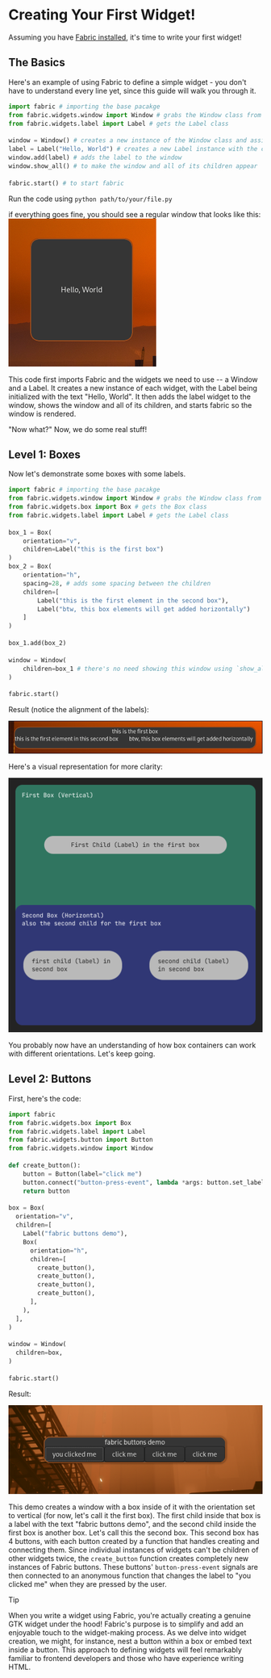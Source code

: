 # Creating Your First Widget!
Assuming you have [Fabric installed](installation-guide.md), it's time to write your first widget!

## The Basics
Here's an example of using Fabric to define a simple widget - you don't have to understand every line yet, since this guide will walk you through it.

```python
import fabric # importing the base pacakge
from fabric.widgets.window import Window # grabs the Window class from Fabric
from fabric.widgets.label import Label # gets the Label class

window = Window() # creates a new instance of the Window class and assign it to the `window` variable
label = Label("Hello, World") # creates a new Label instance with the content being "Hello, World" and assigns it to `label`
window.add(label) # adds the label to the window
window.show_all() # to make the window and all of its children appear

fabric.start() # to start fabric
```
Run the code using `python path/to/your/file.py`

if everything goes fine, you should see a regular window that looks like this:
![](assets/first-widget-label.png)

This code first imports Fabric and the widgets we need to use -- a Window and a Label. It creates a new instance of each widget, with the Label being initialized with the text "Hello, World". It then adds the label widget to the window, shows the window and all of its children, and starts fabric so the window is rendered.

"Now what?" Now, we do some real stuff!

## Level 1: Boxes
Now let's demonstrate some boxes with some labels.
```python
import fabric # importing the base pacakge
from fabric.widgets.window import Window # grabs the Window class from Fabric
from fabric.widgets.box import Box # gets the Box class
from fabric.widgets.label import Label # gets the Label class

box_1 = Box(
    orientation="v",
    children=Label("this is the first box")
)
box_2 = Box(
    orientation="h",
    spacing=28, # adds some spacing between the children
    children=[
        Label("this is the first element in the second box"),
        Label("btw, this box elements will get added horizontally")
    ]
)

box_1.add(box_2)

window = Window(
    children=box_1 # there's no need showing this window using `show_all()`; it'll show them itself because the children are already passed
)

fabric.start()
```
Result (notice the alignment of the labels):

![](assets/first-widget-box.png)

Here's a visual representation for more clarity:

![](assets/first-widget-box-help.png)

You probably now have an understanding of how box containers can work with different orientations. Let's keep going.

## Level 2: Buttons
First, here's the code:
```python
import fabric
from fabric.widgets.box import Box
from fabric.widgets.label import Label
from fabric.widgets.button import Button
from fabric.widgets.window import Window

def create_button():
    button = Button(label="click me")
    button.connect("button-press-event", lambda *args: button.set_label("you clicked me"))
    return button

box = Box(
  orientation="v",
  children=[
    Label("fabric buttons demo"),
    Box(
      orientation="h",
      children=[
        create_button(),
        create_button(),
        create_button(),
        create_button(),
      ],
    ),
  ],
)

window = Window(
  children=box,
)

fabric.start()
```
Result:

![](assets/first-widget-button.png)

This demo creates a window with a box inside of it with the orientation set to vertical (for now, let's call it the first box). The first child inside that box is a label with the text "fabric buttons demo", and the second child inside the first box is another box. Let's call this the second box. This second box has 4 buttons, with each button created by a function that handles creating and connecting them. Since individual instances of widgets can't be children of other widgets twice, the `create_button` function creates completely new instances of Fabric buttons. These buttons' `button-press-event` signals are then connected to an anonymous function that changes the label to "you clicked me" when they are pressed by the user.


> [!TIP]
> When you write a widget using Fabric, you're actually creating a genuine GTK widget under the hood! Fabric's purpose is to simplify and add an enjoyable touch to the widget-making process. As we delve into widget creation, we might, for instance, nest a button within a box or embed text inside a button. This approach to defining widgets will feel remarkably familiar to frontend developers and those who have experience writing HTML.
